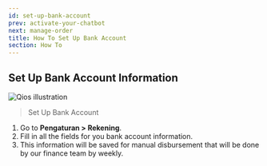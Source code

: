 ```yaml
---
id: set-up-bank-account
prev: activate-your-chatbot
next: manage-order
title: How To Set Up Bank Account
section: How To
---
```


## Set Up Bank Account Information

![Qios illustration](/assets/images/products/qios/image13.webp)

> Set Up Bank Account

1. Go to **Pengaturan > Rekening**.
2. Fill in all the fields for you bank account information.
3. This information will be saved for manual disbursement that will be done by our finance team by weekly.

